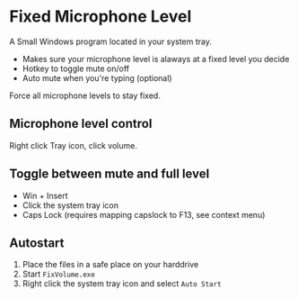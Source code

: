 ﻿# Fixed Microphone Level

A Small Windows program located in your system tray.

 * Makes sure your microphone level is alaways at a fixed level you decide
 * Hotkey to toggle mute on/off
 * Auto mute when you're typing (optional)

Force all microphone levels to stay fixed.

## Microphone level control

Right click Tray icon, click volume.

## Toggle between mute and full level

 * Win + Insert
 * Click the system tray icon
 * Caps Lock (requires mapping capslock to F13, see context menu)

## Autostart

1. Place the files in a safe place on your harddrive
2. Start `FixVolume.exe`
3. Right click the system tray icon and select `Auto Start`
